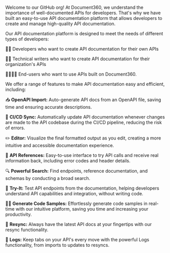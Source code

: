 Welcome to our GitHub org! At Document360, we understand the importance of well-documented APIs for developers. That's why we have built an easy-to-use API documentation platform that allows developers to create and manage high-quality API documentation.

Our API documentation platform is designed to meet the needs of different types of developers:

👨‍💻 Developers who want to create API documentation for their own APIs

🧑‍🏫 Technical writers who want to create API documentation for their organization's APIs

👨‍👩‍👧‍👦 End-users who want to use APIs built on Document360.


We offer a range of features to make API documentation easy and efficient, including:

📥 **OpenAPI Import:** Auto-generate API docs from an OpenAPI file, saving time and ensuring accurate descriptions.

🔄 **CI/CD Sync:** Automatically update API documentation whenever changes are made to the API codebase during the CI/CD pipeline, reducing the risk of errors.

✏️ **Editor:** Visualize the final formatted output as you edit, creating a more intuitive and accessible documentation experience.

📖 **API References:** Easy-to-use interface to try API calls and receive real information back, including error codes and header details.

🔍 **Powerful Search:** Find endpoints, reference documentation, and schemas by conducting a broad search.

🧪 **Try-It:** Test API endpoints from the documentation, helping developers understand API capabilities and integration, without writing code.

👨‍💻 **Generate Code Samples:** Effortlessly generate code samples in real-time with our intuitive platform, saving you time and increasing your productivity.

🔄 **Resync:** Always have the latest API docs at your fingertips with our resync functionality.

📝 **Logs:** Keep tabs on your API's every move with the powerful Logs functionality, from imports to updates to resyncs.
